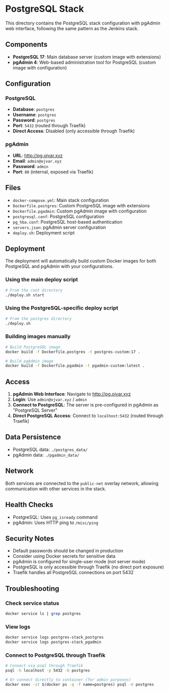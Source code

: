# PostgreSQL Stack

This directory contains the PostgreSQL stack configuration with pgAdmin web interface, following the same pattern as the Jenkins stack.

## Components

- **PostgreSQL 17**: Main database server (custom image with extensions)
- **pgAdmin 4**: Web-based administration tool for PostgreSQL (custom image with configuration)

## Configuration

### PostgreSQL
- **Database**: `postgres`
- **Username**: `postgres`
- **Password**: `postgres`
- **Port**: `5432` (routed through Traefik)
- **Direct Access**: Disabled (only accessible through Traefik)

### pgAdmin
- **URL**: http://pg.ojvar.xyz
- **Email**: `admin@ojvar.xyz`
- **Password**: `admin`
- **Port**: `80` (internal, exposed via Traefik)

## Files

- `docker-compose.yml`: Main stack configuration
- `Dockerfile.postgres`: Custom PostgreSQL image with extensions
- `Dockerfile.pgadmin`: Custom pgAdmin image with configuration
- `postgresql.conf`: PostgreSQL configuration
- `pg_hba.conf`: PostgreSQL host-based authentication
- `servers.json`: pgAdmin server configuration
- `deploy.sh`: Deployment script

## Deployment

The deployment will automatically build custom Docker images for both PostgreSQL and pgAdmin with your configurations.

### Using the main deploy script
```bash
# From the root directory
./deploy.sh start
```

### Using the PostgreSQL-specific deploy script
```bash
# From the postgres directory
./deploy.sh
```

### Building images manually
```bash
# Build PostgreSQL image
docker build -f Dockerfile.postgres -t postgres-custom:17 .

# Build pgAdmin image  
docker build -f Dockerfile.pgadmin -t pgadmin-custom:latest .
```

## Access

1. **pgAdmin Web Interface**: Navigate to http://pg.ojvar.xyz
2. **Login**: Use `admin@ojvar.xyz` / `admin`
3. **Connect to PostgreSQL**: The server is pre-configured in pgAdmin as "PostgreSQL Server"
4. **Direct PostgreSQL Access**: Connect to `localhost:5432` (routed through Traefik)

## Data Persistence

- PostgreSQL data: `./postgres_data/`
- pgAdmin data: `./pgadmin_data/`

## Network

Both services are connected to the `public-net` overlay network, allowing communication with other services in the stack.

## Health Checks

- PostgreSQL: Uses `pg_isready` command
- pgAdmin: Uses HTTP ping to `/misc/ping`

## Security Notes

- Default passwords should be changed in production
- Consider using Docker secrets for sensitive data
- pgAdmin is configured for single-user mode (not server mode)
- PostgreSQL is only accessible through Traefik (no direct port exposure)
- Traefik handles all PostgreSQL connections on port 5432

## Troubleshooting

### Check service status
```bash
docker service ls | grep postgres
```

### View logs
```bash
docker service logs postgres-stack_postgres
docker service logs postgres-stack_pgadmin
```

### Connect to PostgreSQL through Traefik
```bash
# Connect via psql through Traefik
psql -h localhost -p 5432 -U postgres

# Or connect directly to container (for admin purposes)
docker exec -it $(docker ps -q -f name=postgres) psql -U postgres
```
